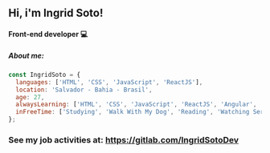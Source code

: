 ## Hi, i'm Ingrid Soto!
#### Front-end developer 💻

##### About me:

```javascript
const IngridSoto = {
  languages: ['HTML', 'CSS', 'JavaScript', 'ReactJS'],
  location: 'Salvador - Bahia - Brasil',
  age: 27,
  alwaysLearning: ['HTML', 'CSS', 'JavaScript', 'ReactJS', 'Angular', 'TypeScript', 'NodeJS'],
  inFreeTime: ['Studying', 'Walk With My Dog', 'Reading', 'Watching Series', 'Playing Guitar']
};
```

### See my job activities at: https://gitlab.com/IngridSotoDev
